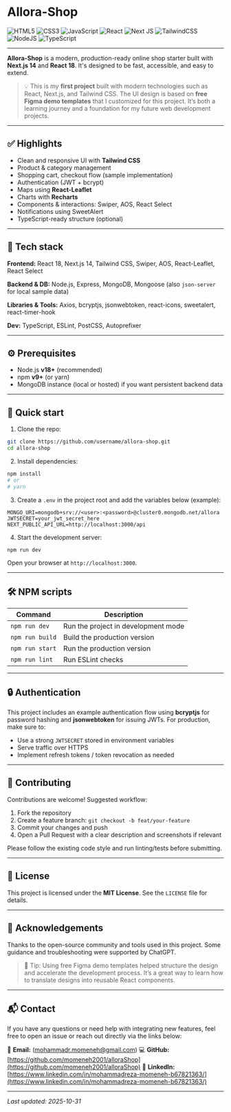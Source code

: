# Allora-Shop

![HTML5](https://img.shields.io/badge/html5-%23E34F26.svg?style=for-the-badge&logo=html5&logoColor=white)
![CSS3](https://img.shields.io/badge/css3-%231572B6.svg?style=for-the-badge&logo=css3&logoColor=white)
![JavaScript](https://img.shields.io/badge/javascript-%23323330.svg?style=for-the-badge&logo=javascript&logoColor=%23F7DF1E)
![React](https://img.shields.io/badge/react-%2320232a.svg?style=for-the-badge&logo=react&logoColor=%2361DAFB)
![Next JS](https://img.shields.io/badge/Next-black?style=for-the-badge&logo=next.js&logoColor=white)
![TailwindCSS](https://img.shields.io/badge/tailwindcss-%2338B2AC.svg?style=for-the-badge&logo=tailwind-css&logoColor=white)
![NodeJS](https://img.shields.io/badge/node.js-6DA55F?style=for-the-badge&logo=node.js&logoColor=white)
![TypeScript](https://img.shields.io/badge/typescript-%23007ACC.svg?style=for-the-badge&logo=typescript&logoColor=white)

---

**Allora-Shop** is a modern, production-ready online shop starter built with **Next.js 14** and **React 18**. It's designed to be fast, accessible, and easy to extend.

> 💡 This is my **first project** built with modern technologies such as React, Next.js, and Tailwind CSS. The UI design is based on **free Figma demo templates** that I customized for this project. It’s both a learning journey and a foundation for my future web development projects.

---

## ✅ Highlights

- Clean and responsive UI with **Tailwind CSS**
- Product & category management
- Shopping cart, checkout flow (sample implementation)
- Authentication (JWT + bcrypt)
- Maps using **React-Leaflet**
- Charts with **Recharts**
- Components & interactions: Swiper, AOS, React Select
- Notifications using SweetAlert
- TypeScript-ready structure (optional)

---

## 🧰 Tech stack

**Frontend:** React 18, Next.js 14, Tailwind CSS, Swiper, AOS, React-Leaflet, React Select

**Backend & DB:** Node.js, Express, MongoDB, Mongoose (also `json-server` for local sample data)

**Libraries & Tools:** Axios, bcryptjs, jsonwebtoken, react-icons, sweetalert, react-timer-hook

**Dev:** TypeScript, ESLint, PostCSS, Autoprefixer

---

## ⚙️ Prerequisites

- Node.js **v18+** (recommended)
- npm **v9+** (or yarn)
- MongoDB instance (local or hosted) if you want persistent backend data

---

## 🚀 Quick start

1. Clone the repo:

```bash
git clone https://github.com/username/allora-shop.git
cd allora-shop
```

2. Install dependencies:

```bash
npm install
# or
# yarn
```

3. Create a `.env` in the project root and add the variables below (example):

```env
MONGO_URI=mongodb+srv://<user>:<password>@cluster0.mongodb.net/allora
JWTSECRET=your_jwt_secret_here
NEXT_PUBLIC_API_URL=http://localhost:3000/api
```

4. Start the development server:

```bash
npm run dev
```

Open your browser at `http://localhost:3000`.

---

## 🛠 NPM scripts

| Command         | Description                         |
| --------------- | ----------------------------------- |
| `npm run dev`   | Run the project in development mode |
| `npm run build` | Build the production version        |
| `npm run start` | Run the production version          |
| `npm run lint`  | Run ESLint checks                   |

---

## 🔒 Authentication

This project includes an example authentication flow using **bcryptjs** for password hashing and **jsonwebtoken** for issuing JWTs. For production, make sure to:

- Use a strong `JWTSECRET` stored in environment variables
- Serve traffic over HTTPS
- Implement refresh tokens / token revocation as needed

---

## 🤝 Contributing

Contributions are welcome! Suggested workflow:

1. Fork the repository
2. Create a feature branch: `git checkout -b feat/your-feature`
3. Commit your changes and push
4. Open a Pull Request with a clear description and screenshots if relevant

Please follow the existing code style and run linting/tests before submitting.

---

## 📄 License

This project is licensed under the **MIT License**. See the `LICENSE` file for details.

---

## 🙏 Acknowledgements

Thanks to the open-source community and tools used in this project. Some guidance and troubleshooting were supported by ChatGPT.

> 🧠 Tip: Using free Figma demo templates helped structure the design and accelerate the development process. It’s a great way to learn how to translate designs into reusable React components.

---

## 📬 Contact

If you have any questions or need help with integrating new features, feel free to open an issue or reach out directly via the links below:

📧 **Email:** (mohammadr.momeneh@gmail.com)
💻 **GitHub:** [https://github.com/momeneh2001/alloraShop](https://github.com/momeneh2001/alloraShop)
🔗 **LinkedIn:** [https://www.linkedin.com/in/mohammadreza-momeneh-b67821363/](https://www.linkedin.com/in/mohammadreza-momeneh-b67821363/)

---

_Last updated: 2025-10-31_
